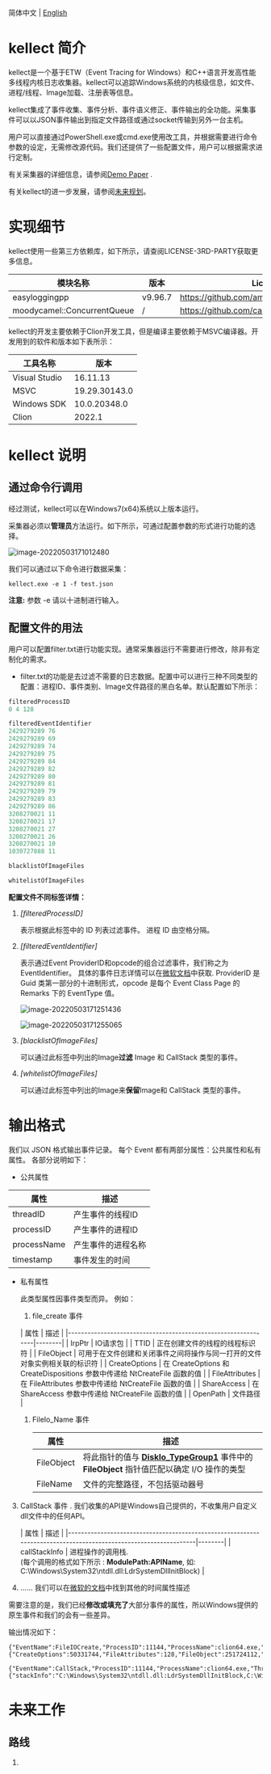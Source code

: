 简体中文 | [English](./README.md)
# kellect 简介

kellect是一个基于ETW（Event Tracing for Windows）和C++语言开发高性能多线程内核日志收集器。kellect可以追踪Windows系统的内核级信息，如文件、进程/线程、Image加载、注册表等信息。

kellect集成了事件收集、事件分析、事件语义修正、事件输出的全功能。采集事件可以以JSON事件输出到指定文件路径或通过socket传输到另外一台主机。

用户可以直接通过PowerShell.exe或cmd.exe使用改工具，并根据需要进行命令参数的设定，无需修改源代码。我们还提供了一些配置文件，用户可以根据需求进行定制。

有关采集器的详细信息，请参阅[Demo Paper](./demoPaper.pdf) .

有关kellect的进一步发展，请参阅[未来规划](#roadmap)。



# **实现细节**

kellect使用一些第三方依赖库，如下所示，请查阅LICENSE-3RD-PARTY获取更多信息。


| 模块名称                        | 版本      | License链接                                     |
|-----------------------------|---------|-----------------------------------------------|
| easyloggingpp               | v9.96.7 | https://github.com/amraynonweb/easyloggingpp  |
| moodycamel::ConcurrentQueue | /       | https://github.com/cameron314/concurrentqueue |

kellect的开发主要依赖于Clion开发工具，但是编译主要依赖于MSVC编译器。开发用到的软件和版本如下表所示：

| 工具名称          | 版本  |
|---------------|-----|
| Visual Studio |   16.11.13|
| MSVC          |  19.29.30143.0  |
| Windows SDK   |  10.0.20348.0  |
| Clion         |   2022.1  |

# **kellect 说明**

## **通过命令行调用**

经过测试，kellect可以在Windows7(x64)系统以上版本运行。

采集器必须以**管理员**方法运行。如下所示，可通过配置参数的形式进行功能的选择。

![image-20220503171012480](images/command.png)

我们可以通过以下命令进行数据采集：


   ```
   kellect.exe -e 1 -f test.json
   ```

**注意:** 参数 -e 请以十进制进行输入。


## **配置文件的用法**

用户可以配置filter.txt进行功能实现。通常采集器运行不需要进行修改，除非有定制化的需求。

- filter.txt的功能是去过滤不需要的日志数据。配置中可以进行三种不同类型的配置：进程ID、事件类别、Image文件路径的黑白名单。默认配置如下所示：

```c++
filteredProcessID
0 4 128

filteredEventIdentifier
2429279289 76
2429279289 69
2429279289 74
2429279289 75
2429279289 84
2429279289 82
2429279289 80
2429279289 81
2429279289 79
2429279289 83
2429279289 86
3208270021 11
3208270021 17
3208270021 27
3208270021 26
3208270021 10
1030727888 11

blacklistOfImageFiles

whitelistOfImageFiles
```

**配置文件不同标签详情：**

1. *[filteredProcessID]*

   表示根据此标签中的 ID 列表过滤事件。 进程 ID 由空格分隔。

2. *[filteredEventIdentifier]*

   表示通过Event ProviderID和opcode的组合过滤事件，我们称之为EventIdentifier。 具体的事件日志详情可以在[微软文档](https://docs.microsoft.com/en-us/windows/win32/etw/fileio)中获取. ProviderID 是 Guid 类第一部分的十进制形式，opcode 是每个 Event Class Page 的 Remarks 下的 EventType 值。

   ![image-20220503171251436](images/eventType.png)

   ![image-20220503171255065](images/guid.png)

3. *[blacklistOfImageFiles]*

   可以通过此标签中列出的Image**过滤** Image 和 CallStack 类型的事件。

4. *[whitelistOfImageFiles]*

   可以通过此标签中列出的Image来**保留**Image和 CallStack 类型的事件。

# **输出格式**

我们以 JSON 格式输出事件记录。 每个 Event 都有两部分属性：公共属性和私有属性。 各部分说明如下：

- 公共属性

| 属性          | 描述                                      |
|-------------|-----------------------------------------|
| threadID    | 产生事件的线程ID                               |
| processID   | 产生事件的进程ID                               |
| processName | 产生事件的进程名称                               |
| timestamp   | 事件发生的时间 |

- 私有属性

  此类型属性因事件类型而异。 例如：

  1. file_create 事件

  | 属性              | 描述                                                            |
      |---------------------------------------------------------------|--------|
     | IrpPtr         | IO请求包                                                         |
     | TTID           | 正在创建文件的线程的线程标识符                                               |
     | FileObject     | 可用于在文件创建和关闭事件之间将操作与同一打开的文件对象实例相关联的标识符                         |
     | CreateOptions  | 在 CreateOptions 和 CreateDispositions 参数中传递给 NtCreateFile 函数的值 |
     | FileAttributes | 在 FileAttributes 参数中传递给 NtCreateFile 函数的值                     |
     | ShareAccess    | 在 ShareAccess 参数中传递给 NtCreateFile 函数的值                        |
     | OpenPath       | 文件路径                                                          |

  1. FileIo_Name 事件

     |   属性          | 描述                                                                                                                                                            | 
     |---------------------------------------------------------------------------------------------------------------------------------------------------------------|--------|
     | FileObject | 将此指针的值与 [**DiskIo_TypeGroup1**](https://docs.microsoft.com/en-us/windows/win32/etw/diskio-typegroup1) 事件中的 **FileObject** 指针值匹配以确定 I/O 操作的类型 |
     | FileName   | 文件的完整路径，不包括驱动器号                                                                                                         |

3. CallStack 事件 . 我们收集的API是Windows自己提供的，不收集用户自定义dll文件中的任何API。

   | 属性             | 描述                                                                                                              |
        |-----------------------------------------------------------------------------------------------------------------|--------|
   | callStackInfo | 进程操作的调用栈.<br />  (每个调用的格式如下所示 : **ModulePath:APIName**, 如: C:\Windows\System32\ntdll.dll:LdrSystemDllInitBlock) |

4. ...... 我们可以在[微软的文档](https://docs.microsoft.com/en-us/windows/win32/etw/msnt-systemtrace)中找到其他的时间属性描述 

需要注意的是，我们已经**修改或填充了**大部分事件的属性，所以Windows提供的原生事件和我们的会有一些差异。

输出情况如下：
```
{"EventName":FileIOCreate,"ProcessID":11144,"ProcessName":clion64.exe,"ThreadID":15692,"TimeStamp":132959694278638867,"arguments":{"CreateOptions":50331744,"FileAttributes":128,"FileObject":251724112,"IrpPtr":116229640,"OpenPath":"C:\Users\Administrator\AppData\Local\JetBrains\CLion2022.1\caches\contentHashes.dat.keystream.len","ShareAccess":7,"TTID":15692}}

{"EventName":CallStack,"ProcessID":11144,"ProcessName":clion64.exe,"ThreadID":15692,"TimeStamp":132959694278638867,"arguments":{"stackInfo":"C:\Windows\System32\ntdll.dll:LdrSystemDllInitBlock,C:\Windows\System32\ntdll.dll:LdrSystemDllInitBlock,C:\Windows\System32\ntdll.dll:LdrSystemDllInitBlock,C:\Windows\System32\ntdll.dll:LdrSystemDllInitBlock,C:\Windows\System32\ntdll.dll:LdrSystemDllInitBlock,C:\Windows\System32\ntdll.dll:LdrSystemDllInitBlock,C:\Windows\System32\ntdll.dll:LdrSystemDllInitBlock,C:\Windows\System32\ntdll.dll:LdrSystemDllInitBlock,C:\Windows\System32\ntdll.dll:LdrSystemDllInitBlock,C:\Windows\System32\ntdll.dll:LdrSystemDllInitBlock,C:\Windows\System32\ntdll.dll:LdrSystemDllInitBlock,C:\Windows\System32\ntdll.dll:LdrSystemDllInitBlock,C:\Windows\System32\ntdll.dll:LdrSystemDllInitBlock,C:\Windows\System32\ntdll.dll:RtlCaptureStackContext"}}
```

# 未来工作

## **路线**

1. 










